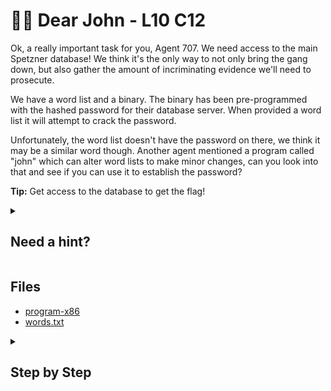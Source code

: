 # 🏴‍☠️ Dear John - L10 C12

Ok, a really important task for you, Agent 707. We need access to the main Spetzner database! We think it's the only way to not only bring the gang down, but also gather the amount of incriminating evidence we'll need to prosecute.

We have a word list and a binary. The binary has been pre-programmed with the hashed password for their database server. When provided a word list it will attempt to crack the password.

Unfortunately, the word list doesn't have the password on there, we think it may be a similar word though. Another agent mentioned a program called "john" which can alter word lists to make minor changes, can you look into that and see if you can use it to establish the password?

**Tip:** Get access to the database to get the flag!

<details><summary>

## Need a hint?</summary>

> 💡 Hint: Taking a word list and changing it is called word mangling. The password for the database server isn’t in the word list we’ve provided, we know that much, but if it’s a variant, using John to mangle the words in the wordlist might produce results.

</details>

## Files

- [program-x86](/assets/dearjohn1)
- [words.txt](/assets/dearjohn2.txt)

<details><summary>

## Step by Step</summary>

- Download the files
- Use `john --wordlist=[wordlist name] --rules --stdout > new_words.txt` to generate a mangled wordlist or `--rules=Jumbo` if that does not work
- Run `chmod +x [program name]`
- Run `./[program name] new_words.txt`
- This will find the correct password `roronoa7` and spit out the flag

`flag: CG3GPtycLfxdzYyi2xp`

</details>
